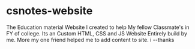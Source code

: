 # csnotes-website
The Education material Website I created to help My fellow Classmate's in FY of college. Its an Custom HTML, CSS and JS  Website Entirely build by me. More my one friend helped  me to add content to site. i --thanks
